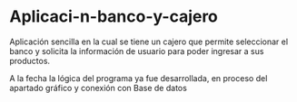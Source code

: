 # Aplicaci-n-banco-y-cajero
Aplicación sencilla en la cual se tiene un cajero que permite seleccionar el banco y solicita la información de usuario para poder ingresar a sus productos.

A la fecha la lógica del programa ya fue desarrollada, en proceso del apartado gráfico y conexión con Base de datos
